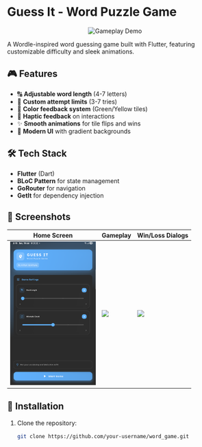# Guess It - Word Puzzle Game  

<p align="center">
  <img src="screenshots/gameplay.gif" width="300" alt="Gameplay Demo">
</p>

A Wordle-inspired word guessing game built with Flutter, featuring customizable difficulty and sleek animations.

## 🎮 Features  
- 🔠 **Adjustable word length** (4-7 letters)  
- 🔢 **Custom attempt limits** (3-7 tries)  
- 🎨 **Color feedback system** (Green/Yellow tiles)  
- 📱 **Haptic feedback** on interactions  
- ✨ **Smooth animations** for tile flips and wins  
- 🌈 **Modern UI** with gradient backgrounds  

## 🛠 Tech Stack  
- **Flutter** (Dart)  
- **BLoC Pattern** for state management  
- **GoRouter** for navigation  
- **GetIt** for dependency injection  

## 📸 Screenshots  
| Home Screen | Gameplay | Win/Loss Dialogs |
|-------------|----------|------------------|
| <img src="Screenshot_20250719_141641.png" width="200"> | <img src="screenshots/game.jpg" width="200"> | <img src="screenshots/dialog.jpg" width="200"> |

## 🚀 Installation  
1. Clone the repository:  
   ```bash
   git clone https://github.com/your-username/word_game.git
